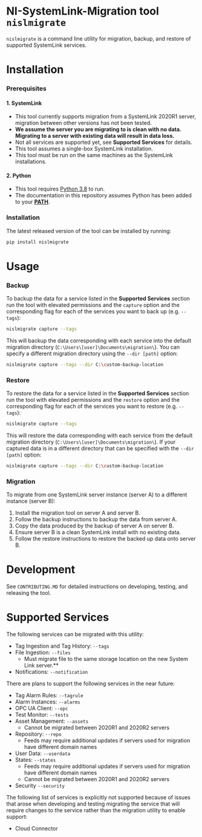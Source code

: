 # NI-SystemLink-Migration tool `nislmigrate`
`nislmigrate` is a command line utility for migration, backup, and restore of supported SystemLink services.
# Installation
### Prerequisites
#### 1. SystemLink
- This tool currently supports migration from a SystemLink 2020R1 server, migration between other versions has not been tested.
- **We assume the server you are migrating to is clean with no data. Migrating to a server with existing data will result in data loss.**
- Not all services are supported yet, see **Supported Services** for details.
- This tool assumes a single-box SystemLink installation. 
- This tool must be run on the same machines as the SystemLink installations.
#### 2. Python
- This tool requires [Python 3.8](https://www.python.org/downloads/release/python-3811/) to run.
- The documentation in this repository assumes Python has been added to your [**PATH**](https://datatofish.com/add-python-to-windows-path/).
### Installation
The latest released version of the tool can be installed by running:
```bash
pip install nislmigrate
```
# Usage
### Backup
To backup the data for a service listed in the **Supported Services** section run the tool with elevated permissions and the `capture` option and the corresponding flag for each of the services you want to back up (e.g. `--tags`):
```bash
nislmigrate capture --tags
```
This will backup the data corresponding with each service into the default migration directory (`C:\Users\[user]\Documents\migration\`). You can specify a different migration directory using the `--dir [path]` option:
```bash
nislmigrate capture --tags --dir C:\custom-backup-location
```

### Restore
To restore the data for a service listed in the **Supported Services** section run the tool with elevated permissions and the `restore` option and the corresponding flag for each of the services you want to restore (e.g. `--tags`):
```bash
nislmigrate capture --tags
```
This will restore the data corresponding with each service from the default migration directory (`C:\Users\[user]\Documents\migration\`). If your captured data is in a different directory that can be specified with the `--dir [path]` option:
```bash
nislmigrate capture --tags --dir C:\custom-backup-location
```
### Migration
To migrate from one SystemLink server instance (server A) to a different instance (server B):
1. Install the migration tool on server A and server B.
1. Follow the backup instructions to backup the data from server A.
1. Copy the data produced by the backup of server A on server B.
1. Ensure server B is a clean SystemLink install with no existing data.
1. Follow the restore instructions to restore the backed up data onto server B.

# Development
See `CONTRIBUTING.MD` for detailed instructions on developing, testing, and releasing the tool.

# Supported Services
The following services can be migrated with this utility:

- Tag Ingestion and Tag History: `--tags`
- File Ingestion: `--files` 
    - Must migrate file to the same storage location on the new System Link server.**
- Notifications: `--notification`

There are plans to support the following services in the near future:
- Tag Alarm Rules: `--tagrule`
- Alarm Instances: `--alarms`
- OPC UA Client: `--opc`
- Test Monitor: `--tests`
- Asset Management: `--assets`
    - Cannot be migrated between 2020R1 and 2020R2 servers
- Repository: `--repo`
    - Feeds may require additional updates if servers used for migration have different domain names
- User Data: `--userdata`
- States: `--states`
    - Feeds may require additional updates if servers used for migration have different domain names
    - Cannot be migrated between 2020R1 and 2020R2 servers
- Security `--security`
  
The following list of services is explicitly not supported because of issues that arose when developing and testing migrating the service that will require changes to the service rather than the migration utility to enable support:
- Cloud Connector
